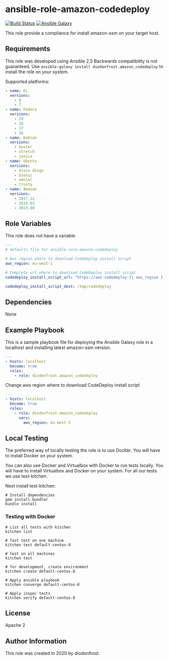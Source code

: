 # ansible-role-amazon-codedeploy

[![Build Status](https://travis-ci.com/diodonfrost/ansible-role-amazon-codedeploy.svg?branch=master)](https://travis-ci.com/diodonfrost/ansible-role-amazon-codedeploy)
[![Ansible Galaxy](https://img.shields.io/badge/galaxy-diodonfrost.amazon_codedeploy-660198.svg)](https://galaxy.ansible.com/diodonfrost/amazon_codedeploy)

This role provide a compliance for install amazon-ssm on your target host.

## Requirements

This role was developed using Ansible 2.5 Backwards compatibility is not guaranteed.
Use `ansible-galaxy install diodonfrost.amazon_codedeploy` to install the role on your system.

Supported platforms:

```yaml
- name: EL
  versions:
    - 8
    - 7
- name: Fedora
  versions:
    - 29
    - 28
    - 27
    - 26
- name: Debian
  versions:
    - buster
    - stretch
    - jessie
- name: Ubuntu
  versions:
    - disco dingo
    - bionic
    - xenial
    - trusty
- name: Amazon
  versions:
    - 2017.12
    - 2016.03
    - 2013.09
```

## Role Variables

This role does not have a variable

```yaml
---
# defaults file for ansible-role-amazon-codedeploy

# Aws region where to download CodeDeploy install script
aws_region: eu-west-1

# Complete url where to download CodeDeploy install script
codedeploy_install_script_url: "https://aws-codedeploy-{{ aws_region }}.s3.{{ aws_region }}.amazonaws.com/latest/install"

codedeploy_install_script_dest: /tmp/codedeploy

```

## Dependencies

None

## Example Playbook

This is a sample playbook file for deploying the Ansible Galaxy 
role in a localhost and installing latest amazon-ssm version.

```yaml
---
- hosts: localhost
  become: true
  roles:
    - role: diodonfrost.amazon_codedeploy
```

Change aws region where to download CodeDeploy install script
```yaml
---
- hosts: localhost
  become: true
  roles:
    - role: diodonfrost.amazon_codedeploy
      vars:
        aws_region: eu-west-3
```

## Local Testing

The preferred way of locally testing the role is to use Docker. You will have to install Docker on your system.

You can also use Docker and Virtualbox with Docker to run tests locally. You will have to install Virtualbox and Docker on your system. For all our tests we use test-kitchen.

Next install test-kitchen:

```shell
# Install dependencies
gem install bundler
bundle install
```

### Testing with Docker

```shell
# List all tests with kitchen
kitchen list

# fast test on one machine
kitchen test default-centos-8

# test on all machines
kitchen test

# for development, create environment
kitchen create default-centos-8

# Apply ansible playbook
kitchen converge default-centos-8

# Apply inspec tests
kitchen verify default-centos-8
```

## License

Apache 2

## Author Information

This role was created in 2020 by diodonfrost.
